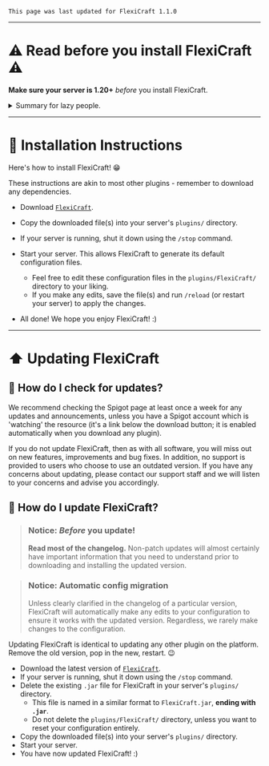 ```
This page was last updated for FlexiCraft 1.1.0
```

***

# ⚠️ Read before you install FlexiCraft ⚠️ 

**Make sure your server is 1.20+**  *before* you install FlexiCraft.

<details>
<summary>Summary for lazy people. </summary>

> Make sure you have...
>
> - `Minecraft 1.20` or newer
> - `Java 17` or newer

</details>

***

# 📖 Installation Instructions

Here's how to install FlexiCraft! 😁

These instructions are akin to most other plugins - remember to download any dependencies.

- Download [`FlexiCraft`](https://www.spigotmc.org/resources/flexicraft.111090/).

- Copy the downloaded file(s) into your server's `plugins/` directory.
- If your server is running, shut it down using the `/stop` command.
- Start your server. This allows FlexiCraft to generate its default configuration files.
  - Feel free to edit these configuration files in the `plugins/FlexiCraft/` directory to your liking.
  - If you make any edits, save the file(s) and run `/reload` (or restart your server) to apply the changes.
- All done! We hope you enjoy FlexiCraft! :)

***

# ⬆️ Updating FlexiCraft

## 🔎 How do I check for updates?

We recommend checking the Spigot page at least once a week for any updates and announcements, unless you have a Spigot account which is 'watching' the resource (it's a link below the download button; it is enabled automatically when you download any plugin).

If you do not update FlexiCraft, then as with all software, you will miss out on new features, improvements and bug fixes. In addition, no support is provided to users who choose to use an outdated version. If you have any concerns about updating, please contact our support staff and we will listen to your concerns and advise you accordingly.

## 📖 How do I update FlexiCraft?

> ### Notice: *Before* you update!
> **Read most of the changelog.** Non-patch updates will almost certainly have important information that you need to understand prior to downloading and installing the updated version. 

> ### Notice: Automatic config migration
> Unless clearly clarified in the changelog of a particular version, FlexiCraft will automatically make any edits to your configuration to ensure it works with the updated version. Regardless, we rarely make changes to the configuration.

Updating FlexiCraft is identical to updating any other plugin on the platform. Remove the old version, pop in the new, restart. 😉

- Download the latest version of [`FlexiCraft`](https://www.spigotmc.org/resources/flexicraft.111090/).
- If your server is running, shut it down using the `/stop` command.
- Delete the existing `.jar` file for FlexiCraft in your server's `plugins/` directory.
  - This file is named in a similar format to `FlexiCraft.jar`, **ending with `.jar`**.
  - Do not delete the `plugins/FlexiCraft/` directory, unless you want to reset your configuration entirely.
- Copy the downloaded file(s) into your server's `plugins/` directory.
- Start your server.
- You have now updated FlexiCraft! :)